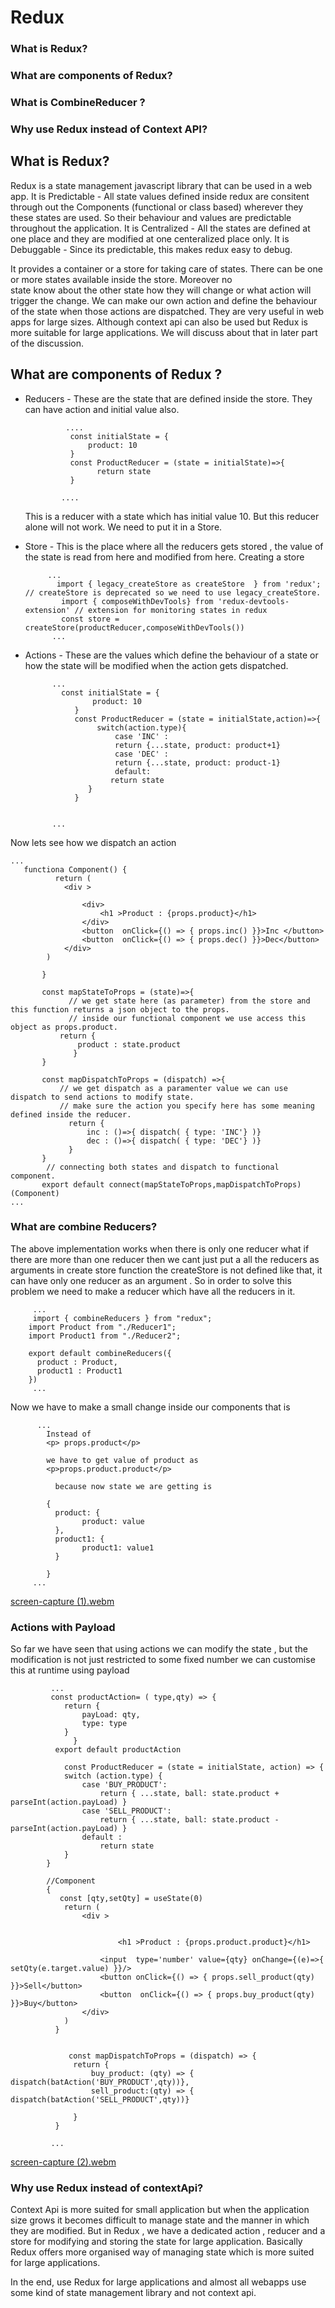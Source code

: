 # Redux
  ### What is Redux?
  ### What are components of Redux?
  ### What is CombineReducer ?
  ### Why use Redux instead of Context API?




## What is Redux?
   Redux is a state management javascript library that can be used in a web app. 
   It is Predictable - All state values defined inside redux are consitent through out the Components (functional or class based) wherever                           they these states are used. So their behaviour and values are predictable throughout the application.
   It is Centralized - All the states are defined at one place and they are modified at one centeralized place only.
   It is Debuggable - Since its predictable, this makes redux easy to debug.
   
   It provides a container or a store for taking care of states. There can be one or more states available inside the store. Moreover no   
   state know about the other state how they will change or what action will trigger the change. We can make our own action and define the 
   behaviour of the state when those actions are dispatched.
   They are very useful in web apps for large sizes. Although context api can also be used but Redux is more suitable for large 
   applications.
   We will discuss about that in later part of the discussion.

## What are components of Redux ?

  * Reducers - These are the state that are defined inside the store. They can have action and initial value also.

                 ....
                  const initialState = {
                      product: 10
                  }
                  const ProductReducer = (state = initialState)=>{
                        return state
                  }

                ....
    This is a reducer with a state which has initial value 10. But this reducer alone will not work. We need to put it in a                    Store.
    
* Store -  This is the place where all the reducers gets stored , the value of the state is read from here and modified from here.
           Creating a store

           ...
             import { legacy_createStore as createStore  } from 'redux'; // createStore is deprecated so we need to use legacy_createStore.
              import { composeWithDevTools} from 'redux-devtools-extension' // extension for monitoring states in redux
              const store = createStore(productReducer,composeWithDevTools()) 
            ...
 * Actions - These are the values which define the behaviour of a state or how the state will be modified when the action gets dispatched.

             ...
               const initialState = {
                      product: 10
                  }
                  const ProductReducer = (state = initialState,action)=>{
                       switch(action.type){
                           case 'INC' :
                           return {...state, product: product+1}
                           case 'DEC' :
                           return {...state, product: product-1}
                           default:               
                          return state
                     }
                  }

   
             ...

Now lets see how we dispatch an action 

    ...
       functiona Component() {
              return (
                <div >
                   
                    <div>
                        <h1 >Product : {props.product}</h1>
                    </div>
                    <button  onClick={() => { props.inc() }}>Inc </button>
                    <button  onClick={() => { props.dec() }}>Dec</button>
                </div>
            )
       
           }

           const mapStateToProps = (state)=>{ 
                 // we get state here (as parameter) from the store and this function returns a json object to the props.
                 // inside our functional component we use access this object as props.product.
               return {
                   product : state.product
                  }
           }

           const mapDispatchToProps = (dispatch) =>{
               // we get dispatch as a paramenter value we can use dispatch to send actions to modify state.
               // make sure the action you specify here has some meaning defined inside the reducer.
                 return {
                     inc : ()=>{ dispatch( { type: 'INC'} )}
                     dec : ()=>{ dispatch( { type: 'DEC'} )}
                 }
           }
            // connecting both states and dispatch to functional component.
           export default connect(mapStateToProps,mapDispatchToProps)(Component) 
    ...



  ### What are combine Reducers?
   The above implementation works when there is only one reducer what if there are more than one reducer then we cant just put a all the 
   reducers as arguments in create store function the createStore is not defined like that, it can have only one reducer as an argument .
   So in order to solve this problem we need to make a reducer which have all the reducers in it.

         ...
         import { combineReducers } from "redux";
        import Product from "./Reducer1";
        import Product1 from "./Reducer2";
        
        export default combineReducers({
          product : Product,
          product1 : Product1
        })
         ...
    
  Now we have to make a small change inside our components that is
          
          ...
            Instead of 
            <p> props.product</p>

            we have to get value of product as
            <p>props.product.product</p>

              because now state we are getting is
      
            {
              product: {
                    product: value
              },
              product1: {
                    product1: value1
              }

            }    
         ...


[screen-capture (1).webm](https://github.com/rohan9521/Redux_Implementation/assets/43091846/99adbe36-8a9a-4333-bbc5-290ef541c285)

### Actions with Payload

 So far we have seen that using actions we can modify the state , but the modification is not just restricted to some fixed number we can customise this at runtime using payload

             ...
             const productAction= ( type,qty) => {
                return {
                    payLoad: qty,
                    type: type
                }
                  }
              export default productAction
                         
                const ProductReducer = (state = initialState, action) => {
                switch (action.type) {
                    case 'BUY_PRODUCT':
                        return { ...state, ball: state.product + parseInt(action.payLoad) }
                    case 'SELL_PRODUCT':
                        return { ...state, ball: state.product - parseInt(action.payLoad) }
                    default :
                        return state
                }
            }

            //Component
            {
               const [qty,setQty] = useState(0)
                return (
                    <div >
                       
                     
                            <h1 >Product : {props.product.product}</h1>
                 
                        <input  type='number' value={qty} onChange={(e)=>{ setQty(e.target.value) }}/>
                        <button onClick={() => { props.sell_product(qty) }}>Sell</button>
                        <button  onClick={() => { props.buy_product(qty) }}>Buy</button>
                    </div>
                )
              }


                 const mapDispatchToProps = (dispatch) => {
                  return {
                      buy_product: (qty) => { dispatch(batAction('BUY_PRODUCT',qty))},
                      sell_product:(qty) => { dispatch(batAction('SELL_PRODUCT',qty))}
              
                  }
              }
             
             ...
[screen-capture (2).webm](https://github.com/rohan9521/Redux_Implementation/assets/43091846/2e8f158e-db57-4397-9dd9-0dc2c3da6f2b)

### Why use Redux instead of contextApi?
Context Api is more suited for small application but when the application size grows it becomes difficult to manage state and the manner in which they are modified.
But in Redux , we have a dedicated action , reducer and a store for modifying and storing the state for large application.
Basically Redux offers more organised way of managing state which is more suited for large applications.

In the end, use Redux for large applications and almost all webapps use some kind of state management library and not context api.
             
